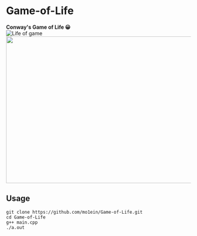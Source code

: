 # Game-of-Life
**Conway's Game of Life :grinning:**
<br />
![Life of game](https://github.com/mo1ein/Game-of-Life/lifeofgame.gif)
<img src="https://github.com/mo1ein/Game-of-Life/lifeofgame.gif" width="600" height="400" />
## Usage
```
git clone https://github.com/mo1ein/Game-of-Life.git
cd Game-of-Life
g++ main.cpp
./a.out
```
